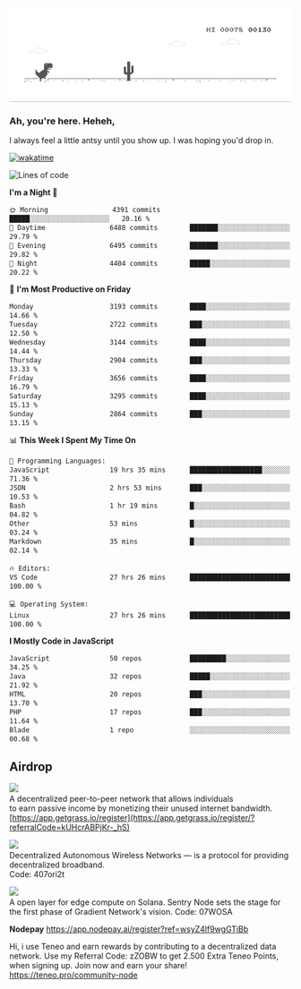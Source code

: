 
<div align="center">
    <img align="center" src="dino.gif">
</div>

### Ah, you're here. Heheh, 
I always feel a little antsy until you show up. I was hoping you'd drop in.

[![wakatime](https://wakatime.com/badge/user/8ad4afa2-1a56-40d1-a949-4663473915b6.svg)](https://wakatime.com/@mrepol742)

<!--START_SECTION:mrepol742-->
![Lines of code](https://img.shields.io/badge/From%20Hello%20World%20I%27ve%20Written-19.1%20million%20lines%20of%20code-blue)

**I'm a Night 🦉** 

```text
🌞 Morning                4391 commits        █████░░░░░░░░░░░░░░░░░░░░   20.16 % 
🌆 Daytime                6488 commits        ███████░░░░░░░░░░░░░░░░░░   29.79 % 
🌃 Evening                6495 commits        ███████░░░░░░░░░░░░░░░░░░   29.82 % 
🌙 Night                  4404 commits        █████░░░░░░░░░░░░░░░░░░░░   20.22 % 
```
📅 **I'm Most Productive on Friday** 

```text
Monday                   3193 commits        ████░░░░░░░░░░░░░░░░░░░░░   14.66 % 
Tuesday                  2722 commits        ███░░░░░░░░░░░░░░░░░░░░░░   12.50 % 
Wednesday                3144 commits        ████░░░░░░░░░░░░░░░░░░░░░   14.44 % 
Thursday                 2904 commits        ███░░░░░░░░░░░░░░░░░░░░░░   13.33 % 
Friday                   3656 commits        ████░░░░░░░░░░░░░░░░░░░░░   16.79 % 
Saturday                 3295 commits        ████░░░░░░░░░░░░░░░░░░░░░   15.13 % 
Sunday                   2864 commits        ███░░░░░░░░░░░░░░░░░░░░░░   13.15 % 
```


📊 **This Week I Spent My Time On** 

```text
💬 Programming Languages: 
JavaScript               19 hrs 35 mins      ██████████████████░░░░░░░   71.36 % 
JSON                     2 hrs 53 mins       ███░░░░░░░░░░░░░░░░░░░░░░   10.53 % 
Bash                     1 hr 19 mins        █░░░░░░░░░░░░░░░░░░░░░░░░   04.82 % 
Other                    53 mins             █░░░░░░░░░░░░░░░░░░░░░░░░   03.24 % 
Markdown                 35 mins             █░░░░░░░░░░░░░░░░░░░░░░░░   02.14 % 

🔥 Editors: 
VS Code                  27 hrs 26 mins      █████████████████████████   100.00 % 

💻 Operating System: 
Linux                    27 hrs 26 mins      █████████████████████████   100.00 % 
```

**I Mostly Code in JavaScript** 

```text
JavaScript               50 repos            █████████░░░░░░░░░░░░░░░░   34.25 % 
Java                     32 repos            █████░░░░░░░░░░░░░░░░░░░░   21.92 % 
HTML                     20 repos            ███░░░░░░░░░░░░░░░░░░░░░░   13.70 % 
PHP                      17 repos            ███░░░░░░░░░░░░░░░░░░░░░░   11.64 % 
Blade                    1 repo              ░░░░░░░░░░░░░░░░░░░░░░░░░   00.68 % 
```




<!--END_SECTION:mrepol742-->

## Airdrop
<img src="https://app.getgrass.io/_next/image?url=%2Fimages%2Flogos%2Fgrass-logo-dark.png&w=1920&q=75"><br>
A decentralized peer-to-peer network that allows individuals<br> to earn passive income by monetizing their unused internet bandwidth.<br>
[https://app.getgrass.io/register](https://app.getgrass.io/register/?referralCode=kUHcrABPjKr-_hS) 

<img src="https://pbs.twimg.com/profile_images/1811363474284417025/3yGX3CjY_400x400.jpg" width="100"><br>
Decentralized Autonomous Wireless Networks — is a protocol for providing decentralized broadband.<br>
Code: 407ori2t

<img src="https://images.sftcdn.net/images/t_app-icon-m/p/e0c30b4e-875f-4731-aea4-09a15c885a0a/24435018/gradient-sentry-node-logo" width="100"><br>
A open layer for edge compute on Solana. Sentry Node sets the stage for the first phase of Gradient Network's vision.
Code: 07WOSA

**Nodepay**
https://app.nodepay.ai/register?ref=wsyZ4lf9wgGTjBb

Hi, i use Teneo and earn rewards by contributing to a decentralized data network. Use my Referral Code: zZOBW to get 2.500 Extra Teneo Points, when signing up. Join now and earn your share! https://teneo.pro/community-node
